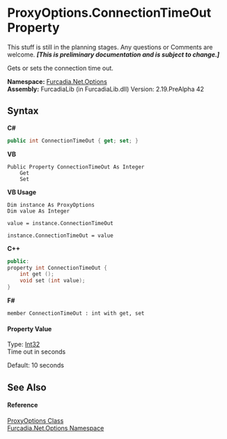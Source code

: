 # ProxyOptions.ConnectionTimeOut Property 
This stuff is still in the planning stages. Any questions or Comments are welcome. _**\[This is preliminary documentation and is subject to change.\]**_

Gets or sets the connection time out.

**Namespace:**&nbsp;<a href="N_Furcadia_Net_Options">Furcadia.Net.Options</a><br />**Assembly:**&nbsp;FurcadiaLib (in FurcadiaLib.dll) Version: 2.19.PreAlpha 42

## Syntax

**C#**<br />
``` C#
public int ConnectionTimeOut { get; set; }
```

**VB**<br />
``` VB
Public Property ConnectionTimeOut As Integer
	Get
	Set
```

**VB Usage**<br />
``` VB Usage
Dim instance As ProxyOptions
Dim value As Integer

value = instance.ConnectionTimeOut

instance.ConnectionTimeOut = value
```

**C++**<br />
``` C++
public:
property int ConnectionTimeOut {
	int get ();
	void set (int value);
}
```

**F#**<br />
``` F#
member ConnectionTimeOut : int with get, set

```


#### Property Value
Type: <a href="http://msdn2.microsoft.com/en-us/library/td2s409d" target="_blank">Int32</a><br />Time out in seconds 

 Default: 10 seconds

## See Also


#### Reference
<a href="T_Furcadia_Net_Options_ProxyOptions">ProxyOptions Class</a><br /><a href="N_Furcadia_Net_Options">Furcadia.Net.Options Namespace</a><br />